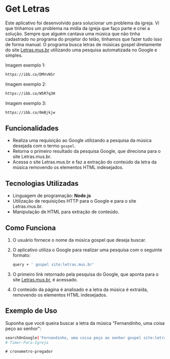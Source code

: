 # Get Letras

Este aplicativo foi desenvolvido para solucionar um problema da igreja.
Vi que tínhamos um problema na mídia da igreja que faço parte e criei a solução.
Sempre que alguém cantava uma música que não tinha cadastrado no programa do projetor do telão, tínhamos que fazer tudo isso de forma manual.
O programa busca letras de músicas gospel diretamente do site [Letras.mus.br](https://www.letras.mus.br/) utilizando uma pesquisa automatizada no Google e simples.

Imagem exemplo 1:
  ```bash
  https://ibb.co/DMVvNSr
  ```

Imagem exemplo 2:
  ```bash
  https://ibb.co/W5R7q3H
  ```

Imagem exemplo 3:
  ```bash
  https://ibb.co/0mBjkjw
  ```

## Funcionalidades

- Realiza uma requisição ao Google utilizando a pesquisa da música desejada com o termo `gospel`.
- Retorna o primeiro resultado da pesquisa Google, que direciona para o site Letras.mus.br.
- Acessa o site Letras.mus.br e faz a extração do conteúdo da letra da música removendo os elementos HTML indesejados.
  
## Tecnologias Utilizadas

- Linguagem de programação: **Node.js**
- Utilização de requisições HTTP para o Google e para o site Letras.mus.br.
- Manipulação de HTML para extração de conteúdo.

## Como Funciona

1. O usuário fornece o nome da música gospel que deseja buscar.
2. O aplicativo utiliza o Google para realizar uma pesquisa com o seguinte formato:

    ```bash
    query + ' gospel site:letras.mus.br'
    ```

3. O primeiro link retornado pela pesquisa do Google, que aponta para o site [Letras.mus.br](https://www.letras.mus.br/), é acessado.
4. O conteúdo da página é analisado e a letra da música é extraída, removendo os elementos HTML indesejados.

## Exemplo de Uso

Suponha que você queira buscar a letra da música "Fernandinho, uma coisa peço ao senhor":

```bash
searchOnGoogle('Fernandinho, uma coisa peço ao senhor gospel site:letras.mus.br');
#   T i m e r - P a r a - I g r e j a  
 #   c r o n o m e t r o - p r e g a d o r  
 